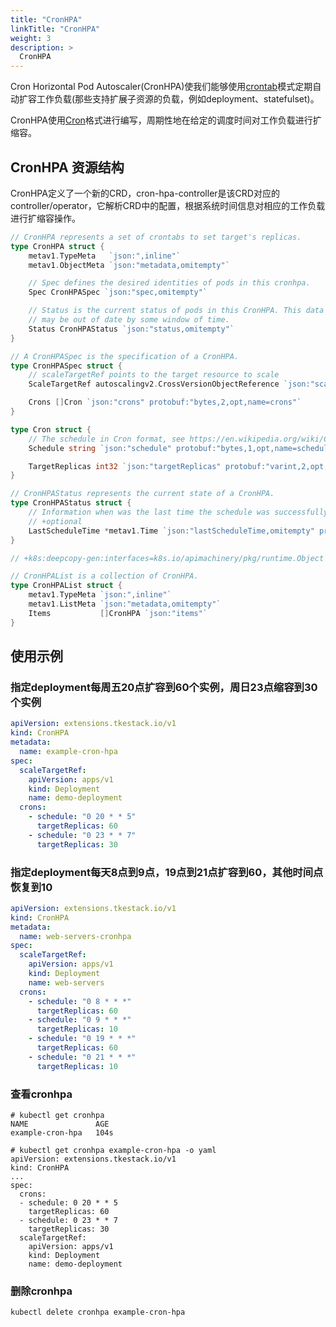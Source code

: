 ```yaml
---
title: "CronHPA"
linkTitle: "CronHPA"
weight: 3
description: >
  CronHPA
---
```


Cron Horizontal Pod Autoscaler\(CronHPA\)使我们能够使用[crontab](https://en.wikipedia.org/wiki/Cron)模式定期自动扩容工作负载\(那些支持扩展子资源的负载，例如deployment、statefulset\)。

CronHPA使用[Cron](https://en.wikipedia.org/wiki/Cron)格式进行编写，周期性地在给定的调度时间对工作负载进行扩缩容。

## CronHPA 资源结构

CronHPA定义了一个新的CRD，cron-hpa-controller是该CRD对应的controller/operator，它解析CRD中的配置，根据系统时间信息对相应的工作负载进行扩缩容操作。

```go
// CronHPA represents a set of crontabs to set target's replicas.
type CronHPA struct {
    metav1.TypeMeta   `json:",inline"`
    metav1.ObjectMeta `json:"metadata,omitempty"`

    // Spec defines the desired identities of pods in this cronhpa.
    Spec CronHPASpec `json:"spec,omitempty"`

    // Status is the current status of pods in this CronHPA. This data
    // may be out of date by some window of time.
    Status CronHPAStatus `json:"status,omitempty"`
}

// A CronHPASpec is the specification of a CronHPA.
type CronHPASpec struct {
    // scaleTargetRef points to the target resource to scale
    ScaleTargetRef autoscalingv2.CrossVersionObjectReference `json:"scaleTargetRef" protobuf:"bytes,1,opt,name=scaleTargetRef"`

    Crons []Cron `json:"crons" protobuf:"bytes,2,opt,name=crons"`
}

type Cron struct {
    // The schedule in Cron format, see https://en.wikipedia.org/wiki/Cron.
    Schedule string `json:"schedule" protobuf:"bytes,1,opt,name=schedule"`

    TargetReplicas int32 `json:"targetReplicas" protobuf:"varint,2,opt,name=targetReplicas"`
}

// CronHPAStatus represents the current state of a CronHPA.
type CronHPAStatus struct {
    // Information when was the last time the schedule was successfully scheduled.
    // +optional
    LastScheduleTime *metav1.Time `json:"lastScheduleTime,omitempty" protobuf:"bytes,2,opt,name=lastScheduleTime"`
}

// +k8s:deepcopy-gen:interfaces=k8s.io/apimachinery/pkg/runtime.Object

// CronHPAList is a collection of CronHPA.
type CronHPAList struct {
    metav1.TypeMeta `json:",inline"`
    metav1.ListMeta `json:"metadata,omitempty"`
    Items           []CronHPA `json:"items"`
}
```

## 使用示例

### 指定deployment每周五20点扩容到60个实例，周日23点缩容到30个实例

```yaml
apiVersion: extensions.tkestack.io/v1
kind: CronHPA
metadata:
  name: example-cron-hpa
spec:
  scaleTargetRef:
    apiVersion: apps/v1
    kind: Deployment
    name: demo-deployment
  crons:
    - schedule: "0 20 * * 5"
      targetReplicas: 60
    - schedule: "0 23 * * 7"
      targetReplicas: 30
```

### 指定deployment每天8点到9点，19点到21点扩容到60，其他时间点恢复到10

```yaml
apiVersion: extensions.tkestack.io/v1
kind: CronHPA
metadata:
  name: web-servers-cronhpa
spec:
  scaleTargetRef:
    apiVersion: apps/v1
    kind: Deployment
    name: web-servers
  crons:
    - schedule: "0 8 * * *"
      targetReplicas: 60
    - schedule: "0 9 * * *"
      targetReplicas: 10
    - schedule: "0 19 * * *"
      targetReplicas: 60
    - schedule: "0 21 * * *"
      targetReplicas: 10
```

### 查看cronhpa

```text
# kubectl get cronhpa
NAME               AGE
example-cron-hpa   104s

# kubectl get cronhpa example-cron-hpa -o yaml
apiVersion: extensions.tkestack.io/v1
kind: CronHPA
...
spec:
  crons:
  - schedule: 0 20 * * 5
    targetReplicas: 60
  - schedule: 0 23 * * 7
    targetReplicas: 30
  scaleTargetRef:
    apiVersion: apps/v1
    kind: Deployment
    name: demo-deployment
```

### 删除cronhpa

```text
kubectl delete cronhpa example-cron-hpa
```

